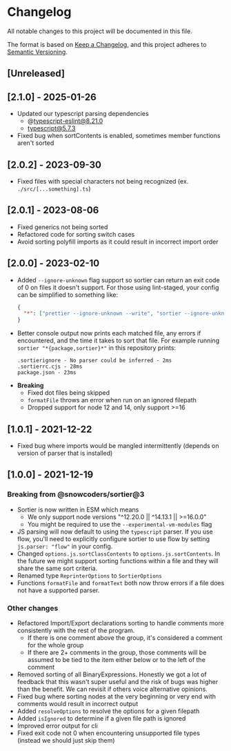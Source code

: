 # Changelog

All notable changes to this project will be documented in this file.

The format is based on [Keep a Changelog](https://keepachangelog.com/en/1.0.0/),
and this project adheres to [Semantic Versioning](https://semver.org/spec/v2.0.0.html).

## [Unreleased]

## [2.1.0] - 2025-01-26

- Updated our typescript parsing dependencies
  - @typescript-eslint@8.21.0
  - typescript@5.7.3
- Fixed bug when sortContents is enabled, sometimes member functions aren't sorted

## [2.0.2] - 2023-09-30

- Fixed files with special characters not being recognized (ex. `./src/[...something].ts`)

## [2.0.1] - 2023-08-06

- Fixed generics not being sorted
- Refactored code for sorting switch cases
- Avoid sorting polyfill imports as it could result in incorrect import order

## [2.0.0] - 2023-02-10

- Added `--ignore-unknown` flag support so sortier can return an exit code of 0 on files it doesn't support. For those using lint-staged, your config can be simplified to something like:
  ```json
  {
    "*": ["prettier --ignore-unknown --write", "sortier --ignore-unknown"]
  }
  ```
- Better console output now prints each matched file, any errors if encountered, and the time it takes to sort that file. For example running `sortier "*{package,sortier}*"` in this repository prints:
  ```
  .sortierignore - No parser could be inferred - 2ms
  .sortierrc.cjs - 28ms
  package.json - 23ms
  ```
- **Breaking**
  - Fixed dot files being skipped
  - `formatFile` throws an error when run on an ignored filepath
  - Dropped support for node 12 and 14, only support >=16

## [1.0.1] - 2021-12-22

- Fixed bug where imports would be mangled intermittently (depends on version of parser that is installed)

## [1.0.0] - 2021-12-19

### Breaking from @snowcoders/sortier@3

- Sortier is now written in ESM which means
  - We only support node versions "^12.20.0 || ^14.13.1 || >=16.0.0"
  - You might be required to use the `--experimental-vm-modules` flag
- JS parsing will now default to using the `typescript` parser. If you use flow, you'll need to explicitly configure sortier to use flow by setting `js.parser: "flow"` in your config.
- Changed `options.js.sortClassContents` to `options.js.sortContents`. In the future we might support sorting functions within a file and they will share the same sort criteria.
- Renamed type `ReprinterOptions` to `SortierOptions`
- Functions `formatFile` and `formatText` both now throw errors if a file does not have a supported parser.

### Other changes

- Refactored Import/Export declarations sorting to handle comments more consistently with the rest of the program.
  - If there is one comment above the group, it's considered a comment for the whole group
  - If there are 2+ comments in the group, those comments will be assumed to be tied to the item either below or to the left of the comment
- Removed sorting of all BinaryExpressions. Honestly we got a lot of feedback that this wasn't super useful and the risk of bugs was higher than the benefit. We can revisit if others voice alternative opinions.
- Fixed bug where sorting nodes at the very beginning or very end with comments would result in incorrect output
- Added `resolveOptions` to resolve the options for a given filepath
- Added `isIgnored` to determine if a given file path is ignored
- Improved error output for cli
- Fixed exit code not 0 when encountering unsupported file types (instead we should just skip them)
